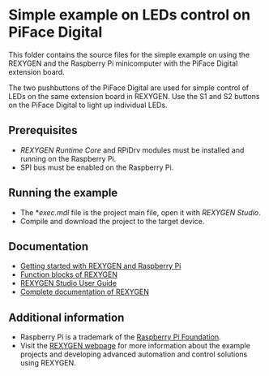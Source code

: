 Simple example on LEDs control on PiFace Digital 
================================================

This folder contains the source files for the simple example on using the 
REXYGEN and the Raspberry Pi minicomputer with 
the PiFace Digital extension board.

The two pushbuttons of the PiFace Digital are used for simple control of LEDs on
the same extension board in REXYGEN. Use the S1 and S2 buttons on 
the PiFace Digital to light up individual LEDs.

## Prerequisites ##

- *REXYGEN Runtime Core* and RPiDrv modules must be installed and running on the Raspberry Pi.
- SPI bus must be enabled on the Raspberry Pi.

## Running the example ##

- The **exec.mdl* file is the project main file, open it with *REXYGEN Studio*.
- Compile and download the project to the target device.

## Documentation ##

- [Getting started with REXYGEN and Raspberry Pi](https://www.rexygen.com/doc/PDF/ENGLISH/RexygenGettingStarted_RasPi_ENG.pdf)
- [Function blocks of REXYGEN](https://www.rexygen.com/doc/PDF/ENGLISH/BRef_ENG.pdf)
- [REXYGEN Studio User Guide](https://www.rexygen.com/doc/PDF/ENGLISH/RexygenStudio_ENG.pdf)
- [Complete documentation of REXYGEN](http://www.rexygen.com/documentation-and-support)

## Additional information ##

- Raspberry Pi is a trademark of the [Raspberry Pi Foundation](http://www.raspberrypi.org).
- Visit the [REXYGEN webpage](http://www.rexygen.com) 
for more information about the example projects and developing advanced 
automation and control solutions using REXYGEN.